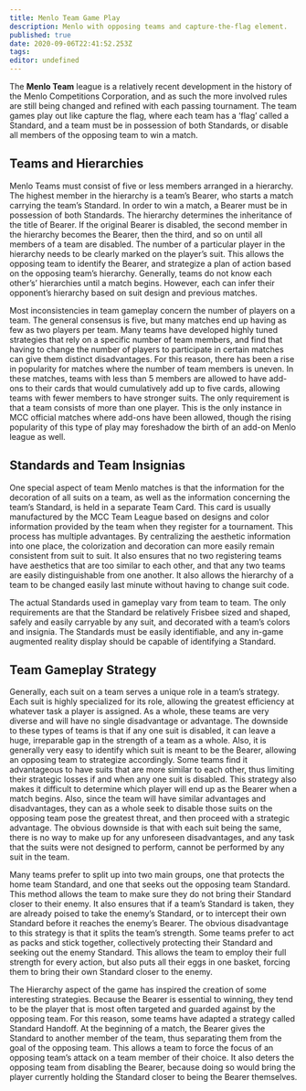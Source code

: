 ```yaml
---
title: Menlo Team Game Play
description: Menlo with opposing teams and capture-the-flag element.
published: true
date: 2020-09-06T22:41:52.253Z
tags: 
editor: undefined
---
```


The **Menlo Team** league is a relatively recent development in the history of the Menlo Competitions Corporation, and as such the more involved rules are still being changed and refined with each passing tournament. The team games play out like capture the flag, where each team has a ‘flag’ called a Standard, and a team must be in possession of both Standards, or disable all members of the opposing team to win a match.

Teams and Hierarchies
---------------------

Menlo Teams must consist of five or less members arranged in a hierarchy. The highest member in the hierarchy is a team’s Bearer, who starts a match carrying the team’s Standard. In order to win a match, a Bearer must be in possession of both Standards. The hierarchy determines the inheritance of the title of Bearer. If the original Bearer is disabled, the second member in the hierarchy becomes the Bearer, then the third, and so on until all members of a team are disabled. The number of a particular player in the hierarchy needs to be clearly marked on the player’s suit. This allows the opposing team to identify the Bearer, and strategize a plan of action based on the opposing team’s hierarchy. Generally, teams do not know each other’s’ hierarchies until a match begins. However, each can infer their opponent’s hierarchy based on suit design and previous matches.

Most inconsistencies in team gameplay concern the number of players on a team. The general consensus is five, but many matches end up having as few as two players per team. Many teams have developed highly tuned strategies that rely on a specific number of team members, and find that having to change the number of players to participate in certain matches can give them distinct disadvantages. For this reason, there has been a rise in popularity for matches where the number of team members is uneven. In these matches, teams with less than 5 members are allowed to have add-ons to their cards that would cumulatively add up to five cards, allowing teams with fewer members to have stronger suits. The only requirement is that a team consists of more than one player. This is the only instance in MCC official matches where add-ons have been allowed, though the rising popularity of this type of play may foreshadow the birth of an add-on Menlo league as well.

Standards and Team Insignias
----------------------------

One special aspect of team Menlo matches is that the information for the decoration of all suits on a team, as well as the information concerning the team’s Standard, is held in a separate Team Card. This card is usually manufactured by the MCC Team League based on designs and color information provided by the team when they register for a tournament. This process has multiple advantages. By centralizing the aesthetic information into one place, the colorization and decoration can more easily remain consistent from suit to suit. It also ensures that no two registering teams have aesthetics that are too similar to each other, and that any two teams are easily distinguishable from one another. It also allows the hierarchy of a team to be changed easily last minute without having to change suit code.

The actual Standards used in gameplay vary from team to team. The only requirements are that the Standard be relatively Frisbee sized and shaped, safely and easily carryable by any suit, and decorated with a team’s colors and insignia. The Standards must be easily identifiable, and any in-game augmented reality display should be capable of identifying a Standard.

Team Gameplay Strategy
----------------------

Generally, each suit on a team serves a unique role in a team’s strategy. Each suit is highly specialized for its role, allowing the greatest efficiency at whatever task a player is assigned. As a whole, these teams are very diverse and will have no single disadvantage or advantage. The downside to these types of teams is that if any one suit is disabled, it can leave a huge, irreparable gap in the strength of a team as a whole. Also, it is generally very easy to identify which suit is meant to be the Bearer, allowing an opposing team to strategize accordingly. Some teams find it advantageous to have suits that are more similar to each other, thus limiting their strategic losses if and when any one suit is disabled. This strategy also makes it difficult to determine which player will end up as the Bearer when a match begins. Also, since the team will have similar advantages and disadvantages, they can as a whole seek to disable those suits on the opposing team pose the greatest threat, and then proceed with a strategic advantage. The obvious downside is that with each suit being the same, there is no way to make up for any unforeseen disadvantages, and any task that the suits were not designed to perform, cannot be performed by any suit in the team.

Many teams prefer to split up into two main groups, one that protects the home team Standard, and one that seeks out the opposing team Standard. This method allows the team to make sure they do not bring their Standard closer to their enemy. It also ensures that if a team’s Standard is taken, they are already poised to take the enemy’s Standard, or to intercept their own Standard before it reaches the enemy’s Bearer. The obvious disadvantage to this strategy is that it splits the team’s strength. Some teams prefer to act as packs and stick together, collectively protecting their Standard and seeking out the enemy Standard. This allows the team to employ their full strength for every action, but also puts all their eggs in one basket, forcing them to bring their own Standard closer to the enemy.

The Hierarchy aspect of the game has inspired the creation of some interesting strategies. Because the Bearer is essential to winning, they tend to be the player that is most often targeted and guarded against by the opposing team. For this reason, some teams have adapted a strategy called Standard Handoff. At the beginning of a match, the Bearer gives the Standard to another member of the team, thus separating them from the goal of the opposing team. This allows a team to force the focus of an opposing team’s attack on a team member of their choice. It also deters the opposing team from disabling the Bearer, because doing so would bring the player currently holding the Standard closer to being the Bearer themselves.